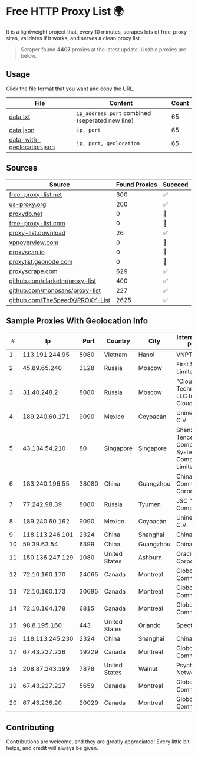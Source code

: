 
# Free HTTP Proxy List 🌍

It is a lightweight project that, every 10 minutes, scrapes lots of free-proxy sites, validates if it works, and serves a clean proxy list.


> Scraper found **4407** proxies at the latest update. Usable proxies are below.

## Usage

Click the file format that you want and copy the URL.


|File|Content|Count|
|----|-------|-----|
|[data.txt](https://raw.githubusercontent.com/themiralay/Proxy-List-World/master/data.txt)|`ip_address:port` combined (seperated new line)|65|
|[data.json](https://raw.githubusercontent.com/themiralay/Proxy-List-World/master/data.json)|`ip, port`|65|
|[data-with-geolocation.json](https://raw.githubusercontent.com/themiralay/Proxy-List-World/master/data-with-geolocation.json)|`ip, port, geolocation`|65|

## Sources

|Source|Found Proxies|Succeed|
|------|-------------|-------|
|[free-proxy-list.net](https://free-proxy-list.net)|300|✅|
|[us-proxy.org](https://www.us-proxy.org)|200|✅|
|[proxydb.net](http://proxydb.net)|0|🚫|
|[free-proxy-list.com](https://free-proxy-list.com/?page=&port=&type%5B%5D=http&type%5B%5D=https&up_time=0&search=Search)|0|🚫|
|[proxy-list.download](https://www.proxy-list.download/HTTP)|26|✅|
|[vpnoverview.com](https://vpnoverview.com/privacy/anonymous-browsing/free-proxy-servers)|0|🚫|
|[proxyscan.io](https://www.proxyscan.io)|0|🚫|
|[proxylist.geonode.com](https://proxylist.geonode.com/api/proxy-list?limit=300&page=1&sort_by=lastChecked&sort_type=desc&protocols=http,https)|0|🚫|
|[proxyscrape.com](https://api.proxyscrape.com/v2/?request=displayproxies&protocol=http&timeout=10000&country=all&ssl=all&anonymity=all)|629|✅|
|[github.com/clarketm/proxy-list](https://raw.githubusercontent.com/clarketm/proxy-list/master/proxy-list-raw.txt)|400|✅|
|[github.com/monosans/proxy-list](https://raw.githubusercontent.com/monosans/proxy-list/main/proxies/http.txt)|227|✅|
|[github.com/TheSpeedX/PROXY-List](https://raw.githubusercontent.com/TheSpeedX/PROXY-List/master/http.txt)|2625|✅|


## Sample Proxies With Geolocation Info

|#|Ip|Port|Country|City|Internet Service Provider|
|-|--|----|-------|----|-------------------------|
|1|113.191.244.95|8080|Vietnam|Hanoi|VNPT|
|2|45.89.65.240|3128|Russia|Moscow|First Server Limited|
|3|31.40.248.2|8080|Russia|Moscow|"Cloud Technologies" LLC trading as Cloud.ru|
|4|189.240.60.171|9090|Mexico|Coyoacán|Uninet S.A. de C.V.|
|5|43.134.54.210|80|Singapore|Singapore|Shenzhen Tencent Computer Systems Company Limited|
|6|183.240.196.55|38080|China|Guangzhou|China Mobile Communications Corporation|
|7|77.242.98.39|8080|Russia|Tyumen|JSC "Russian Company" LIR|
|8|189.240.60.162|9090|Mexico|Coyoacán|Uninet S.A. de C.V.|
|9|118.113.246.101|2324|China|Shanghai|Chinanet|
|10|59.39.63.54|6399|China|Guangzhou|Chinanet|
|11|150.136.247.129|1080|United States|Ashburn|Oracle Corporation|
|12|72.10.160.170|24065|Canada|Montreal|GloboTech Communications|
|13|72.10.160.173|30695|Canada|Montreal|GloboTech Communications|
|14|72.10.164.178|6815|Canada|Montreal|GloboTech Communications|
|15|98.8.195.160|443|United States|Orlando|Spectrum|
|16|118.113.245.230|2324|China|Shanghai|Chinanet|
|17|67.43.227.226|19229|Canada|Montreal|GloboTech Communications|
|18|208.87.243.199|7878|United States|Walnut|Psychz Networks|
|19|67.43.227.227|5659|Canada|Montreal|GloboTech Communications|
|20|67.43.236.20|20029|Canada|Montreal|GloboTech Communications|



## Contributing

Contributions are welcome, and they are greatly appreciated! Every
little bit helps, and credit will always be given.

